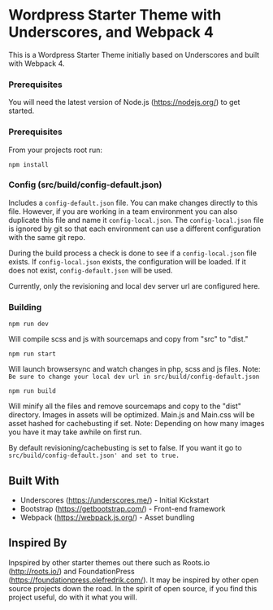 # Wordpress Starter Theme with Underscores, and Webpack 4

This is a Wordpress Starter Theme initially based on Underscores and built with Webpack 4.

### Prerequisites

You will need the latest version of Node.js (https://nodejs.org/) to get started.

### Prerequisites

From your projects root run:

```
npm install
```

### Config (src/build/config-default.json)

Includes a `config-default.json` file. You can make changes directly to this file. However, if you are working in a team environment you can also duplicate this file and name it `config-local.json`. The `config-local.json` file is ignored by git so that each environment can use a different configuration with the same git repo.

During the build process a check is done to see if a `config-local.json` file exists. If `config-local.json` exists, the configuration will be loaded. If it does not exist, `config-default.json` will be used.

Currently, only the revisioning and local dev server url are configured here.

### Building

```
npm run dev
```

Will compile scss and js with sourcemaps and copy from "src" to "dist."

```
npm run start
```

Will launch browsersync and watch changes in php, scss and js files. Note: `Be sure to change your local dev url in src/build/config-default.json`

```
npm run build
```

Will minify all the files and remove sourcemaps and copy to the "dist" directory. Images in assets will be optimized. Main.js and Main.css will be asset hashed for cachebusting if set. Note: Depending on how many images you have it may take awhile on first run.

By default revisioning/cachebusting is set to false. If you want it go to `src/build/config-default.json' and set to true.`

## Built With

- Underscores (https://underscores.me/) - Initial Kickstart
- Bootstrap (https://getbootstrap.com/) - Front-end framework
- Webpack (https://webpack.js.org/) - Asset bundling

## Inspired By

Inpspired by other starter themes out there such as Roots.io (http://roots.io/) and FoundationPress (https://foundationpress.olefredrik.com/). It may be inspired by other open source projects down the road. In the spirit of open source, if you find this project useful, do with it what you will.
